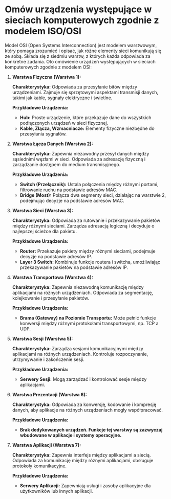 # Omów urządzenia występujące w sieciach komputerowych zgodnie z modelem ISO/OSI

Model OSI (Open Systems Interconnection) jest modelem warstwowym, który pomaga zrozumieć i opisać, jak różne elementy sieci komunikują się ze sobą. Składa się z siedmiu warstw, z których każda odpowiada za konkretne zadania. Oto omówienie urządzeń występujących w sieciach komputerowych zgodnie z modelem OSI:

1. **Warstwa Fizyczna (Warstwa 1):**
   
    **Charakterystyka:** Odpowiada za przesyłanie bitów między urządzeniami. Zajmuje się sprzętowymi aspektami transmisji danych, takimi jak kable, sygnały elektryczne i świetlne.
    
    **Przykładowe Urządzenia:**
      - **Hub:** Proste urządzenie, które przekazuje dane do wszystkich podłączonych urządzeń w sieci fizycznej.
      - **Kable, Złącza, Wzmacniacze:** Elementy fizyczne niezbędne do przesyłania sygnałów.

2. **Warstwa Łącza Danych (Warstwa 2):**
  
    **Charakterystyka:** Zapewnia niezawodny przesył danych między sąsiednimi węzłami w sieci. Odpowiada za adresację fizyczną i zarządzanie dostępem do medium transmisyjnego.
    
    **Przykładowe Urządzenia:**
      - **Switch (Przełącznik):** Ustala połączenia między różnymi portami, filtrowanie ruchu na podstawie adresów MAC.
      - **Bridge (Most):** Połącza dwa segmenty sieci, działając na warstwie 2, podejmując decyzje na podstawie adresów MAC.

3. **Warstwa Sieci (Warstwa 3):**
  
    **Charakterystyka:** Odpowiada za rutowanie i przekazywanie pakietów między różnymi sieciami. Zarządza adresacją logiczną i decyduje o najlepszej ścieżce dla pakietu.
    
    **Przykładowe Urządzenia:**
      - **Router:** Przekazuje pakiety między różnymi sieciami, podejmuje decyzje na podstawie adresów IP.
      - **Layer 3 Switch:** Kombinuje funkcje routera i switcha, umożliwiając przekazywanie pakietów na podstawie adresów IP.

4. **Warstwa Transportowa (Warstwa 4):**
    
    **Charakterystyka:** Zapewnia niezawodną komunikację między aplikacjami na różnych urządzeniach. Odpowiada za segmentację, kolejkowanie i przesyłanie pakietów.
    
    **Przykładowe Urządzenia:**
      - **Brama (Gateway) na Poziomie Transportu:** Może pełnić funkcje konwersji między różnymi protokołami transportowymi, np. TCP a UDP.

5. **Warstwa Sesji (Warstwa 5):**
    
    **Charakterystyka:** Zarządza sesjami komunikacyjnymi między aplikacjami na różnych urządzeniach. Kontroluje rozpoczynanie, utrzymywanie i zakończenie sesji.
    
    **Przykładowe Urządzenia:**
      - **Serwery Sesji:** Mogą zarządzać i kontrolować sesje między aplikacjami.

6. **Warstwa Prezentacji (Warstwa 6):**
    
    **Charakterystyka:** Odpowiada za konwersję, kodowanie i kompresję danych, aby aplikacje na różnych urządzeniach mogły współpracować.
    
    **Przykładowe Urządzenia:**
      - **Brak dedykowanych urządzeń. Funkcje tej warstwy są zazwyczaj wbudowane w aplikacje i systemy operacyjne.**

7. **Warstwa Aplikacji (Warstwa 7):**
    
    **Charakterystyka:** Zapewnia interfejs między aplikacjami a siecią. Odpowiada za komunikację między różnymi aplikacjami, obsługuje protokoły komunikacyjne.
    
    **Przykładowe Urządzenia:**
      - **Serwery Aplikacji:** Zapewniają usługi i zasoby aplikacyjne dla użytkowników lub innych aplikacji.

